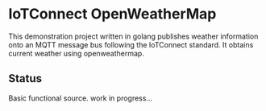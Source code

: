 # IoTConnect OpenWeatherMap

This demonstration project written in golang publishes weather information onto an MQTT message bus following the IoTConnect standard. It obtains current weather using openweathermap.

## Status
Basic functional source.
work in progress...
